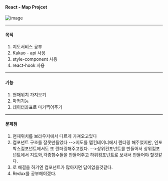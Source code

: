 #### React - Map Projcet
![image](https://user-images.githubusercontent.com/39754252/98694914-6413bd00-23b5-11eb-8176-6e45b05020b7.png)

---

#### 목적

1. 지도서비스 공부
2. Kakao - api 사용
3. style-component 사용
4. react-hook 사용

---

#### 기능

1. 현재위치 가져오기
2. 마커기능
3. 데이터좌표로 마커찍어주기

---

#### 문제점

1. 현재위치를 브라우저에서 다르게 가져오고있다
2. 컴포넌트 구조를 잘못만들었다
   -->지도를 맵컨테이너에서 렌더링 해주었지만, 인포박스컴포넌트에서도 또 렌더링해주고있다.
   -->상위컨포넌트를 만들어서 상위컴포넌트에서 지도와,각종함수들을 만들어주고 하위컴포넌트로 보내서 만들어야 할것같다.
3. 로 해결을 하기엔 컴포넌트가 많아지면 답이없을것같다.
4. Redux를 공부해야겠다.
